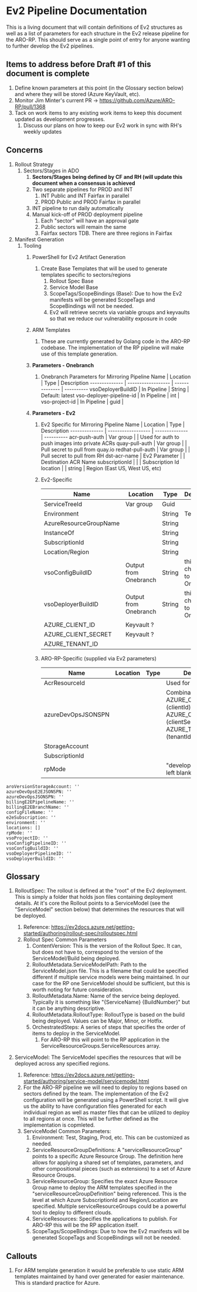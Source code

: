 # Ev2 Pipeline Documentation

This is a living document that will contain definitions of Ev2 structures as well as a list of parameters for each structure in the Ev2 release pipeline for the ARO-RP. This should serve as a single point of entry for anyone wanting to further develop the Ev2 pipelines.

## Items to address before Draft #1 of this document is complete

1. Define known parameters at this point (in the Glossary section below) and where they will be stored (Azure KeyVault, etc).
1. Monitor Jim Minter's current PR -> <https://github.com/Azure/ARO-RP/pull/1368>
1. Tack on work items to any existing work items to keep this document updated as development progresses.
   1. Discuss our plans on how to keep our Ev2 work in sync with RH's weekly updates

## Concerns

1. Rollout Strategy
   1. Sectors/Stages in ADO
      1. **Sectors/Stages being defined by CF and RH (will update this document when a consensus is achieved**
      1. Two separate pipelines for PROD and INT
         1. INT Public and INT Fairfax in parallel
         1. PROD Public and PROD Fairfax in parallel
      1. INT pipeline to run daily automatically
      1. Manual kick-off of PROD deployment pipeline
         1. Each "sector" will have an approval gate
         1. Public sectors will remain the same
         1. Fairfax sectors TDB.  There are three regions in Fairfax
1. Manifest Generation
   1. Tooling
      1. PowerShell for Ev2 Artifact Generation
         1. Create Base Templates that will be used to generate templates specific to sectors/regions
            1. Rollout Spec Base
            1. Service Model Base
            1. ScopeTags/ScopeBindings (Base): Due to how the Ev2 manifests will be generated ScopeTags and ScopeBindings will not be needed.
            1. Ev2 will retrieve secrets via variable groups and keyvaults so that we reduce our vulnerability exposure in code
      1. ARM Templates
         1. These are currently generated by Golang code in the ARO-RP codebase. The implementation of the RP pipeline will make use of this template generation.
      1. **Parameters - Onebranch**
         1. Onebranch Parameters for Mirroring Pipeline
            Name | Location | Type | Description
            -------------- | ------------------ | -------------- | ----------
            vsoDeployerBuildID | In Pipeline | String | Default: latest
            vso-deployer-pipeline-id | In Pipeline | int |
            vso-project-id | In Pipeline | guid |

      1. **Parameters - Ev2**
         1. Ev2 Specific for Mirroring Pipeline
            Name | Location | Type | Description
            -------------- | ------------------ | -------------- | ----------
            acr-push-auth | Var group | | Used for auth to push images into private ACRs
            quay-pull-auth | Var group | | Pull secret to pull from quay.io
            redhat-pull-auth | Var group | | Pull secret to pull from RH
            dst-acr-name | Ev2 Parameter | | Destination ACR Name
            subscriptionId | | | Subscription Id
            location | | string | Region (East US, West US, etc)

         1. Ev2-Specific

            Name | Location | Type | Description
            -------------- | ------------------ | -------------- | ----------
            ServiceTreeId  | Var group | Guid |
            Environment    |                    | String | Test / Prod
            AzureResourceGroupName | | String
            InstanceOf | | String
            SubscriptionId | | String |
            Location/Region | | String |
            vsoConfigBuildID | Output from Onebranch | String | this may change due to Onebranch
            vsoDeployerBuildID | Output from Onebranch | String | this may change due to Onebranch
            AZURE_CLIENT_ID | Keyvault ?| |
            AZURE_CLIENT_SECRET | Keyvault ?| |
            AZURE_TENANT_ID | | |

         1. ARO-RP-Specific (supplied via Ev2 parameters)

            Name | Location | Type | Description
            -------------- | ------------------ | -------------- | ----------
            AcrResourceId | | | Used for pulling images
            azureDevOpsJSONSPN | | | Combination of AZURE_CLIENT_ID (clientId), AZURE_CLIENT_SECRET (clientSecret), AZURE_TENANT_ID (tenantId)
            StorageAccount | | |
            SubscriptionId | | |
            rpMode | | | "development", "int", or left blank for production

```text
aroVersionStorageAccount: ''
azureDevOpsE2EJSONSPN: ''
azureDevOpsJSONSPN: ''
billingE2EPipelineName: ''
billingE2EBranchName: ''
configFileName: ''
e2eSubscription: ''
environment: ''
locations: []
rpMode: ''
vsoProjectID: ''
vsoConfigPipelineID: ''
vsoConfigBuildID: ''
vsoDeployerPipelineID: ''
vsoDeployerBuildID: ''
```

## Glossary

1. RolloutSpec: The rollout is defined at the "root" of the Ev2 deployment. This is simply a folder that holds json files containing deployment details. At it's core the Rollout points to a ServiceModel (see the "ServiceModel" section below) that determines the resources that will be deployed.
   1. Reference: <https://ev2docs.azure.net/getting-started/authoring/rollout-spec/rolloutspec.html>
   1. Rollout Spec Common Parameters
      1. ContentVersion: This is the version of the Rollout Spec. It can, but does not have to, correspond to the version of the ServiceModel/Build being deployed.
      1. RolloutMetadata.ServiceModelPath: Path to the ServiceModel.json file. This is a filename that could be specified different if multiple service models were being maintained. In our case for the RP one ServiceModel should be sufficient, but this is worth noting for future consideration.
      1. RolloutMetadata.Name: Name of the service being deployed. Typically it is something like "{ServiceName} {BuildNumber}" but it can be anything descriptive.
      1. RolloutMetadata.RolloutType: RolloutType is based on the build being deployed. Values can be Major, Minor, or Hotfix.
      1. OrchestratedSteps: A series of steps that specifies the order of items to deploy in the ServiceModel.
         1. For ARO-RP this will point to the RP application in the ServiceResourceGroups.ServiceResources array.

1. ServiceModel: The ServiceModel specifies the resources that will be deployed across any specified regions.
   1. Reference: <https://ev2docs.azure.net/getting-started/authoring/service-model/servicemodel.html>
   1. For the ARO-RP pipeline we will need to deploy to regions based on sectors defined by the team. The implementation of the Ev2 configuration will be generated using a PowerShell script. It will give us the ability to have configuration files generated for each individual region as well as master files that can be utilized to deploy to all regions at once. This will be further defined as the implementation is copmleted.
   1. ServiceModel Common Parameters:
      1. Environment: Test, Staging, Prod, etc. This can be customized as needed.
      1. ServiceResourceGroupDefinitions: A "serviceResourceGroup" points to a specific Azure Resource Group. The definition here allows for applying a shared set of templates, parameters, and other compositional pieces (such as extensions) to a set of Azure Resource Groups.
      1. ServiceResourceGroup: Specifies the exact Azure Resource Group name to deploy the ARM templates specified in the "serviceResourceGroupDefinition" being referenced. This is the level at which Azure SubscriptionId and Region/Location are specified. Multiple serviceResourceGroups could be a powerful tool to deploy to different clouds.
      1. ServiceResources: Specifies the applications to publish. For ARO-RP this will be the RP application itself.
      1. ScopeTags/ScopeBindings: Due to how the Ev2 manifests will be generated ScopeTags and ScopeBindings will not be needed.

## Callouts

1. For ARM template generation it would be preferable to use static ARM templates maintained by hand over generated for easier maintenance. This is standard practice for Azure.
